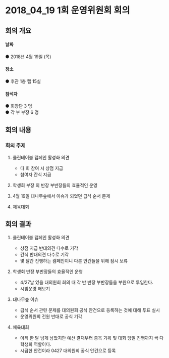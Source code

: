 2018_04_19 1회 운영위원회 회의
============================

## 회의 개요

#### 날짜
● 2018년 4월 19일 (목)

#### 장소
● 후관 1층 랩 15실
#### 참석자
● 회장단 3 명   
● 각 부 부장 6 명  

## 회의 내용

### 회의 주제

1. 클린테이블 캠페인 활성화 의견  
    * 다 회 참여 시 상점 지급  
    * 참여자 간식 지급   
    
2. 학생회 부장 외 반장 부반장들의 효율적인 운영

3. 4월 19일 대나무숲에서 이슈가 되었던 급식 순서 문제

4. 체육대회 

## 회의 결과

1. 클린테이블 캠페인 활성화 의견  
    * 상점 지급 반대의견 다수로 기각  
    * 간식 반대의견 다수로 기각  
    * 몇 달간 진행하는 캠페인이니 다른 안건들을 위해 잠시 보류  
    
2. 학생회 반장 부반장들의 효율적인 운영  
    * 4/27날 있을 대의원회 회의 때 각 반 반장 부반장들을 부원으로 투입한다.  
    * 시범운영 해보기  
    
3. 대나무숲 이슈  
    * 급식 순서 관련 문제를 대의원회 공식 안건으로 등록하는 것에 대해 투표 실시  
    * 운영위원회 전원 반대로 공식 기각  

4. 체육대회  
    * 아직 한 달 넘게 남았지만 예산 결재부터 종목 기획 및 대회 당일 진행까지 싹 다 학생회 역할이다.  
    * 시급한 안건이라 0427 대의원회 공식 안건으로 등록  
        
